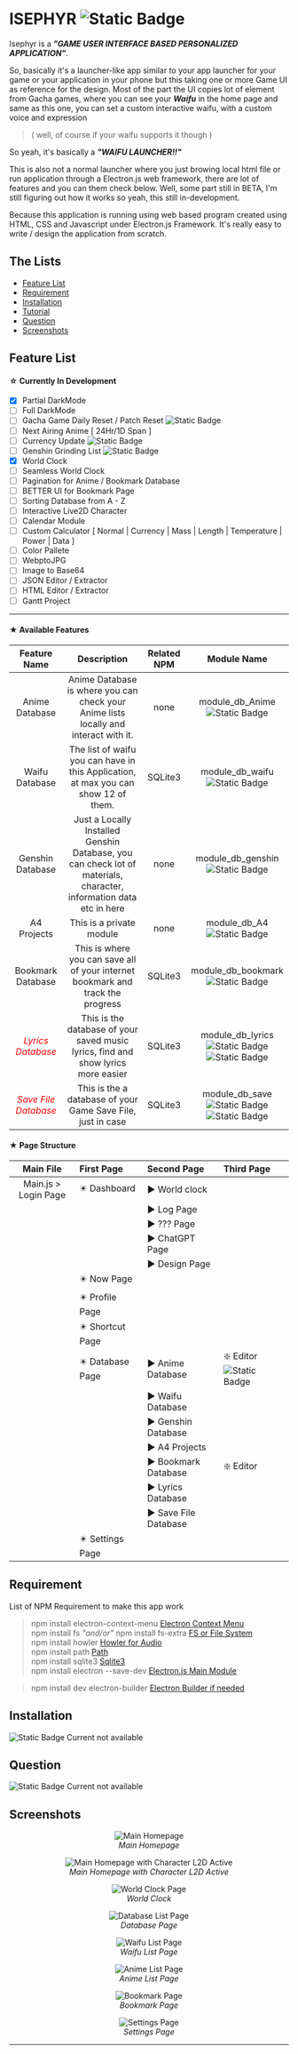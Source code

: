 # ISEPHYR ![Static Badge](https://img.shields.io/badge/Version-isephyr%201.4%CE%B2-blue?style=flat)


Isephyr is a *__"GAME USER INTERFACE BASED PERSONALIZED APPLICATION"__*.

So, basically it's a launcher-like app similar to your app launcher for your game or your application in your phone but this taking one or more Game UI as reference for the design. Most of the part the UI copies lot of element from Gacha games, where you can see your *__Waifu__* in the home page and same as this one, you can set a custom interactive waifu, with a custom voice and expression
> ( well, of course if your waifu supports it though )

So yeah, it's basically a *__"WAIFU LAUNCHER!!"__*

This is also not a normal launcher where you just browing local html file or run application through a Electron.js web framework, there are lot of features and you can them check below. Well, some part still in BETA, I'm still figuring out how it works so yeah, this still in-development.

Because this application is running using web based program created using HTML, CSS and Javascript under Electron.js Framework. It's really easy to write / design the application from scratch.


## The Lists

- [Feature List](#Features)
- [Requirement](#Requirement)
- [Installation](#Installation)
- [Tutorial](#Tutorial)
- [Question](#Question)
- [Screenshots](#Screenshots)

## Feature List

#### ☆ Currently In Development
* [x] Partial DarkMode
* [ ] Full DarkMode
* [ ] Gacha Game Daily Reset / Patch Reset ![Static Badge](https://img.shields.io/badge/mini%20module-blue?style=flat)
* [ ] Next Airing Anime [ 24Hr/1D Span ]
* [ ] Currency Update ![Static Badge](https://img.shields.io/badge/mini%20module-blue?style=flat)
* [ ] Genshin Grinding List ![Static Badge](https://img.shields.io/badge/mini%20module-blue?style=flat)
* [x] World Clock
* [ ] Seamless World Clock
* [ ] Pagination for Anime / Bookmark Database
* [ ] BETTER UI for Bookmark Page
* [ ] Sorting Database from A - Z
* [ ] Interactive Live2D Character
* [ ] Calendar Module
* [ ] Custom Calculator [ Normal | Currency | Mass | Length | Temperature | Power | Data ]
* [ ] Color Pallete
* [ ] WebptoJPG
* [ ] Image to Base64
* [ ] JSON Editor / Extractor
* [ ] HTML Editor / Extractor
* [ ] Gantt Project

------

#### ★ Available Features

| Feature Name | Description | Related NPM | Module Name |
|:--------------:|:--------------:|:--------------:|:--------------:|
| Anime Database | Anime Database is where you can check your Anime lists locally and interact with it. | none | module_db_Anime<br/>![Static Badge](https://img.shields.io/badge/Integrated-blue?style=flat) |
| Waifu Database | The list of waifu you can have in this Application, at max you can show 12 of them. | SQLite3 | module_db_waifu<br/>![Static Badge](https://img.shields.io/badge/Integrated-blue?style=flat) |
| Genshin Database | Just a Locally Installed Genshin Database, you can check lot of materials, character, information data etc in here | none | module_db_genshin<br/>![Static Badge](https://img.shields.io/badge/External-purple?style=flat) |
| A4 Projects | This is a private module | none | module_db_A4<br/>![Static Badge](https://img.shields.io/badge/External-purple?style=flat) |
| Bookmark Database | This is where you can save all of your internet bookmark and track the progress | SQLite3 | module_db_bookmark<br/>![Static Badge](https://img.shields.io/badge/External-purple?style=flat) |
| <i style="color:red;">Lyrics Database</i> | This is the database of your saved music lyrics, find and show lyrics more easier | SQLite3 | module_db_lyrics<br/>![Static Badge](https://img.shields.io/badge/External-purple?style=flat) ![Static Badge](https://img.shields.io/badge/BETA-orange?style=flat) |
| <i style="color:red;">Save File Database</i> | This is the a database of your Game Save File, just in case | SQLite3 | module_db_save<br/>![Static Badge](https://img.shields.io/badge/External-purple?style=flat) ![Static Badge](https://img.shields.io/badge/BETA-orange?style=flat) |


#### ★ Page Structure
| Main File | First Page | Second Page | Third Page
|:--------------:|:--------------|:--------------|:--------------|
| Main.js > Login Page | ✴️ Dashboard | ▶ World clock  |
|  | | ▶ Log Page |
|  | | ▶ ??? Page |
|  | | ▶ ChatGPT Page |
|  | | ▶ Design Page |
|  | ✴️ Now Page |
|  | ✴️ Profile Page |
|  | ✴️ Shortcut Page |
|  | ✴️ Database Page | ▶ Anime Database | ❇️ Editor ![Static Badge](https://img.shields.io/badge/BETA-orange?style=flat) |
|  | | ▶ Waifu Database |
| | | ▶ Genshin Database |
| | | ▶ A4 Projects |
| | | ▶ Bookmark Database | ❇️ Editor |
| | | ▶ Lyrics Database |
| | | ▶ Save File Database|
| | ✴️ Settings Page |


## Requirement

List of NPM Requirement to make this app work

> npm install electron-context-menu [ Electron Context Menu ]()<br/>
> npm install fs *"and/or"* npm install fs-extra [ FS or File System ]()<br/>
> npm install howler [ Howler for Audio ]()<br/>
> npm install path [ Path ]()<br/>
> npm install sqlite3 [ Sqlite3 ]()<br/>
> npm install electron --save-dev [ Electron.js Main Module ]()

> npm install dev electron-builder [ Electron Builder if needed ]()

## Installation

![Static Badge](https://img.shields.io/badge/in%20Dev-orange?style=flat) Current not available


## Question

![Static Badge](https://img.shields.io/badge/in%20Dev-orange?style=flat) Current not available

## Screenshots

<p align="center">
	<img src="temp/SS1.jpg" alt="Main Homepage">
	<br>
	<em>Main Homepage</em>
</p>
<p align="center">
	<img src="temp/SS2.jpg" alt="Main Homepage with Character L2D Active">
	<br>
	<em>Main Homepage with Character L2D Active</em>
</p>
<p align="center">
	<img src="temp/SS3.jpg" alt="World Clock Page">
	<br>
	<em>World Clock</em>
</p>
<p align="center">
	<img src="temp/SS4.jpg" alt="Database List Page">
	<br>
	<em>Database Page</em>
</p>
<p align="center">
	<img src="temp/SS5.jpg" alt="Waifu List Page">
	<br>
	<em>Waifu List Page</em>
</p>
<p align="center">
	<img src="temp/SS6.jpg" alt="Anime List Page">
	<br>
	<em>Anime List Page</em>
</p>
<p align="center">
	<img src="temp/SS7.jpg" alt="Bookmark Page">
	<br>
	<em>Bookmark Page</em>
</p>
<p align="center">
	<img src="temp/SS8.jpg" alt="Settings Page">
	<br>
	<em>Settings Page</em>
</p>

------

